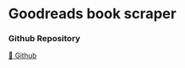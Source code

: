 # Goodreads book scraper

### Github Repository

[🔗 Github](https://github.com/sorecauadrian/Goodreads-Book-Scraper)
